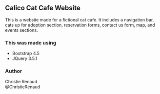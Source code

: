 ## Calico Cat Cafe Website
This is a website made for a fictional cat cafe. It includes a navigation bar, cats up for adoption section, reservation forms, contact us form, map, and events sections.
### This was made using 
- Bootstrap 4.5 
- JQuery 3.5.1

### Author
Christie Renaud\
@ChristieRenaud


